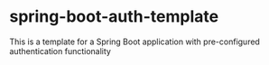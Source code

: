 # spring-boot-auth-template
This is a template for a Spring Boot application with pre-configured authentication functionality
